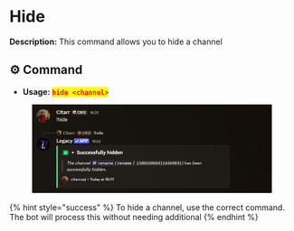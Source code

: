 # Hide

**Description:** This command allows you to hide a channel

## ⚙️ Command

* **Usage: &#x20;**<mark style="color:red;">**`hide <channel>`**</mark>

<figure><img src="../../.gitbook/assets/image (21).png" alt=""><figcaption></figcaption></figure>

{% hint style="success" %}
To hide a channel, use the correct command. The bot will process this without needing additional
{% endhint %}
